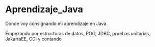 # Aprendizaje_Java
Donde voy consignando mi aprendizaje en Java.

Empezando por estructuras de datos, POO, JDBC, pruebas unitarias, JakartaEE, CDI y contando
